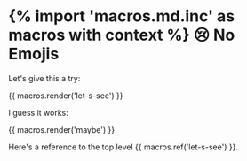 {% import 'macros.md.inc' as macros with context %}
😢 No Emojis
============

Let's give this a try:

{{ macros.render('let-s-see') }}

I guess it works:

{{ macros.render('maybe') }}

Here's a reference to the top level {{ macros.ref('let-s-see') }}.